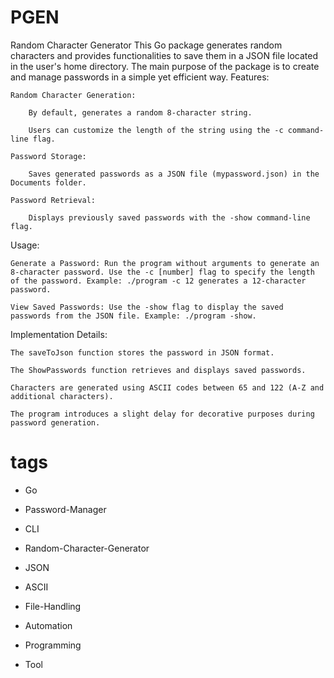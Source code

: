 # PGEN
Random Character Generator This Go package generates random characters and provides functionalities to save them in a JSON file located in the user's home directory. The main purpose of the package is to create and manage passwords in a simple yet efficient way.
Features:

    Random Character Generation:

        By default, generates a random 8-character string.

        Users can customize the length of the string using the -c command-line flag.

    Password Storage:

        Saves generated passwords as a JSON file (mypassword.json) in the Documents folder.

    Password Retrieval:

        Displays previously saved passwords with the -show command-line flag.

Usage:

    Generate a Password: Run the program without arguments to generate an 8-character password. Use the -c [number] flag to specify the length of the password. Example: ./program -c 12 generates a 12-character password.

    View Saved Passwords: Use the -show flag to display the saved passwords from the JSON file. Example: ./program -show.

Implementation Details:

    The saveToJson function stores the password in JSON format.

    The ShowPasswords function retrieves and displays saved passwords.

    Characters are generated using ASCII codes between 65 and 122 (A-Z and additional characters).

    The program introduces a slight delay for decorative purposes during password generation.
    
    
# tags
- Go

- Password-Manager

- CLI

- Random-Character-Generator

- JSON

- ASCII

- File-Handling

- Automation

- Programming

- Tool
